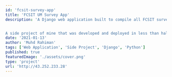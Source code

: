 ```yaml
---
id: 'fcsit-survey-app'
title: 'FCSIT UM Survey App'
description: 'A Django web application built to compile all FCSIT survey forms for faculty courses. For usage of FCSIT UM undergraduate students only.


A side project of mine that was developed and deployed in less than half a day in the middle of my internship.'
date: '2021-01-13'
author: 'Muhd Rahiman'
tags: ['Web Application', 'Side Project', 'Django', 'Python']
published: true
featuredImage: './assets/cover.png'
type: 'project'
url: 'http://43.252.233.28'
---
```

